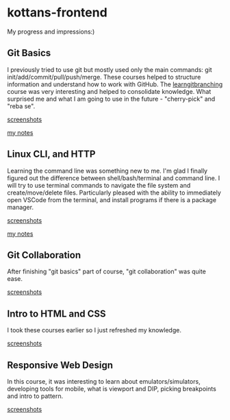# kottans-frontend #

My progress and impressions:)

## Git Basics

I previously tried to use git but mostly used only the main commands: git init/add/commit/pull/push/merge. 
These courses helped to structure information and understand how to work with GitHub. The [learngitbranching](https://learngitbranching.js.org/) course was very interesting and helped to consolidate knowledge.
What surprised me and what I am going to use in the future - "cherry-pick" and "reba se".

[screenshots](https://github.com/YanaGushlevskaya/kottans-frontend/tree/master/task_git_basics)

[my notes](https://www.evernote.com/shard/s575/sh/73f7d625-c7eb-4ff3-af13-e4be9eb7a1fe/8bc6da2e45ac0f068a7e286134f070fe)

## Linux CLI, and HTTP

Learning the command line was something new to me. I'm glad I finally figured out the difference between shell/bash/terminal and command line. I will try to use terminal commands to navigate the file system and create/move/delete files. Particularly pleased with the ability to immediately open VSCode from the terminal, and install programs if there is a package manager.

[screenshots](https://github.com/YanaGushlevskaya/kottans-frontend/tree/master/task_linux_cli)

[my notes](https://www.evernote.com/shard/s575/sh/9001a0e9-6769-4cfc-9d8e-acdbc42a0ab4/8103803d628536a92e3b28e20af05b24)

## Git Collaboration

After finishing "git basics" part of course, "git collaboration" was quite ease. 

[screenshots](https://github.com/YanaGushlevskaya/kottans-frontend/tree/master/task_git_collaboration)

## Intro to HTML and CSS

I took these courses earlier so I just refreshed my knowledge.

[screenshots](https://github.com/YanaGushlevskaya/kottans-frontend/tree/master/task_html_css_intro)

## Responsive Web Design

In this course, it was interesting to learn about emulators/simulators, developing tools for mobile, what is viewport and DIP, picking breakpoints and intro to pattern.

[screenshots](https://github.com/YanaGushlevskaya/kottans-frontend/tree/master/task_responsive_web_design)